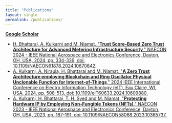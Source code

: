 ```yaml
---
title: "Publications"
layout: single
permalink: /publications/
---
```

[**Google Scholar**](https://scholar.google.com/citations?user=57pf-1IAAAAJ)
- [H. Bhattarai, A. Kulkarni and M. Niamat, "**Trust Score-Based Zero Trust Architecture for Advanced Metering Infrastructure Security**," NAECON 2024 - IEEE National Aerospace and Electronics Conference, Dayton, OH, USA, 2024, pp. 334-339, doi: 10.1109/NAECON61878.2024.10670642.](https://ieeexplore.ieee.org/abstract/document/10670642)   
- [A. Kulkarni, A. Niraula, H. Bhattarai and M. Niamat, "**A Zero Trust Architecture employing Blockchain and Ring Oscillator Physical Unclonable Function for Internet-of-Things**," 2024 IEEE International Conference on Electro Information Technology (eIT), Eau Claire, WI, USA, 2024, pp. 508-513, doi: 10.1109/eIT60633.2024.10609880.](https://ieeexplore.ieee.org/abstract/document/10609880)
- [A. Kulkarni, H. Bhattarai, T. H. Syed and M. Niamat, "**Protecting Hardware IP by Employing Non-Fungible Tokens (NFTs)**," NAECON 2023 - IEEE National Aerospace and Electronics Conference, Dayton, OH, USA, 2023, pp. 187-191, doi: 10.1109/NAECON58068.2023.10365737.](https://ieeexplore.ieee.org/abstract/document/10365737)

